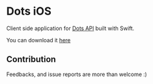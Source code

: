 # Dots iOS

Client side application for [Dots API](https://github.com/omartorresrios/DotsAPI) built with Swift.

You can download it [here](https://itunes.apple.com/us/app/dots/id1346985154?mt=8)

## Contribution

Feedbacks, and issue reports are more than welcome :)
